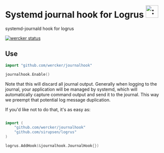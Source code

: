 # Systemd journal hook for Logrus <img src="http://i.imgur.com/hTeVwmJ.png" width="40" height="40" alt=":walrus:" class="emoji" title=":walrus:"/>

systemd-journald hook for logrus

[![wercker status](https://app.wercker.com/status/2d466972b06fc3fd47c18de8ffc6393d/m/master "wercker status")](https://app.wercker.com/project/bykey/2d466972b06fc3fd47c18de8ffc6393d)

## Use

```go
import "github.com/wercker/journalhook"

journalhook.Enable()
```

Note that this will discard all journal output. Generally when logging to the
journal, your application will be managed by systemd, which will automatically
capture command output and send it to the journal. This way we preempt that
potential log message duplication.

If you'd like not to do that, it's as easy as:

```go

import (
    "github.com/wercker/journalhook"
    "github.com/sirupsen/logrus"
)

logrus.AddHook(&journalhook.JournalHook{})
```
